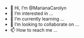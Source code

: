 - 👋 Hi, I’m @MarianaCarolyn
- 👀 I’m interested in ...
- 🌱 I’m currently learning ...
- 💞️ I’m looking to collaborate on ...
- 📫 How to reach me ...

<!---
MarianaCarolyn/MarianaCarolyn is a ✨ special ✨ repository because its `README.md` (this file) appears on your GitHub profile.
You can click the Preview link to take a look at your changes.
--->
